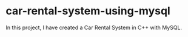 # car-rental-system-using-mysql
In this project, I have created a Car Rental System in C++ with MySQL.
 
